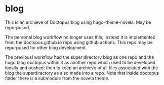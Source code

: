 # blog

This is an archieve of Doctopus blog using hugo-theme-novela. May be reporpused.

The personal blog workflow no longer uses this, instead it is implemented from the doctopus.github.io repo using github actions. This repo may be repurposed for other blog development. 

The previousl workflow had the super directory blog as one repo and the hugo blog doctopus within it as another repo which used to be developed locally and pushed; then to keep an archieve of all files associated with the blog the superdirectory as also made into a repo. Note that inside doctopus folder there is a submodule from the novela theme. 